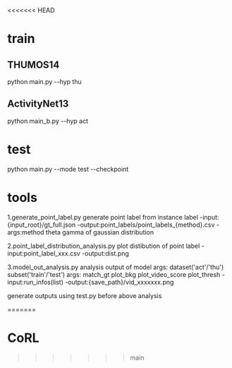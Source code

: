 <<<<<<< HEAD
# train 
## THUMOS14
python main.py --hyp thu

## ActivityNet13
python main_b.py --hyp act


# test
python main.py --mode test --checkpoint 


# tools
1.generate_point_label.py
generate point label from instance label
-input:{input_root}/gt_full.json
-output:point_labels/point_labels_{method}.csv
-args:method theta gamma of gaussian distribution

2.point_label_distribution_analysis.py
plot distibution of point label
-input:point_label_xxx.csv
-output:dist.png

3.model_out_analysis.py
analysis output of model
args: dataset('act'/'thu') subset('train'/'test')
args: match_gt plot_bkg plot_video_score plot_thresh
-input:run_infos(list)
-output:{save_path}/vid_xxxxxxx.png

generate outputs using test.py before above analysis

=======
# CoRL
>>>>>>> main
